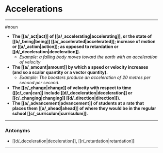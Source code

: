 # Accelerations
---
#noun
- **The [[a/_act|act]] of [[a/_accelerating|accelerating]], or the state of [[b/_being|being]] [[a/_accelerated|accelerated]]; increase of motion or [[a/_action|action]]; as opposed to retardation or [[d/_deceleration|deceleration]].**
	- _Example: a falling body moves toward the earth with an acceleration of velocity_
- **The [[a/_amount|amount]] by which a speed or velocity increases (and so a scalar quantity or a vector quantity).**
	- _Example: The boosters produce an acceleration of 20 metres per second per second._
- **The [[c/_change|change]] of velocity with respect to time ([[c/_can|can]] include [[d/_deceleration|deceleration]] or [[c/_changing|changing]] [[d/_direction|direction]]).**
- **The [[a/_advancement|advancement]] of students at a rate that places them [[a/_ahead|ahead]] of where they would be in the regular school [[c/_curriculum|curriculum]].**
---
### Antonyms
- [[d/_deceleration|deceleration]], [[r/_retardation|retardation]]
---
